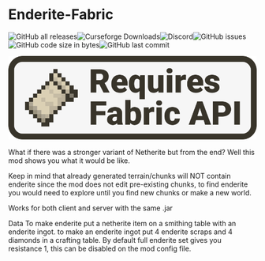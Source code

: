 # Enderite-Fabric

![GitHub all releases](https://img.shields.io/github/downloads/dmcpacks/Enderite-Fabric/total?color=green&style=plastic)![Curseforge Downloads](https://cf.way2muchnoise.eu/full_enderite-fabric_downloads.svg)![Discord](https://img.shields.io/discord/805896404856733771?label=Discord&style=plastic)![GitHub issues](https://img.shields.io/github/issues-raw/dmcpacks/Enderite-Fabric?color=yellow&style=plastic)![GitHub code size in bytes](https://img.shields.io/github/languages/code-size/dmcpacks/Enderite-Fabric?style=plastic)![GitHub last commit](https://img.shields.io/github/last-commit/dmcpacks/Enderite-Fabric?style=plastic)

![Fabric badge](https://raw.githubusercontent.com/CottonMC/Vivatech/master/docs/fabric_badge.png)

What if there was a stronger variant of Netherite but from the end? Well this mod shows you what it would be like.

Keep in mind that already generated terrain/chunks will NOT contain enderite since the mod does not edit pre-existing chunks, to find enderite you would need to explore until you find new chunks or make a new world.

 

Works for both client and server with the same .jar

Data
To make enderite put a netherite item on a smithing table with an enderite ingot.
to make an enderite ingot put 4 enderite scraps and 4 diamonds in a crafting table.
By default full enderite set gives you resistance 1, this can be disabled on the mod config file.
